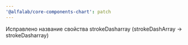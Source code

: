 ```yaml
---
'@alfalab/core-components-chart': patch
---
```


Исправлено название свойства strokeDasharray (strokeDashArray -> strokeDasharray)
